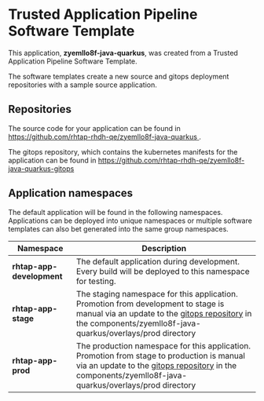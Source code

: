 # Trusted Application Pipeline Software Template

This application, **zyemllo8f-java-quarkus**, was created from a Trusted Application Pipeline Software Template.

The software templates create a new source and gitops deployment repositories with a sample source application. 

## Repositories

The source code for your application can be found in [https://github.com/rhtap-rhdh-qe/zyemllo8f-java-quarkus ](https://github.com/rhtap-rhdh-qe/zyemllo8f-java-quarkus ).
 
The gitops repository, which contains the kubernetes manifests for the application can be found in 
[https://github.com/rhtap-rhdh-qe/zyemllo8f-java-quarkus-gitops ](https://github.com/rhtap-rhdh-qe/zyemllo8f-java-quarkus-gitops ) 

## Application namespaces 

The default application will be found in the following namespaces. Applications can be deployed into unique namespaces or multiple software templates can also bet generated into the same group namespaces.  

|  Namespace   |  Description   |  
| -------- | -------- |   
| **rhtap-app-development** | The default application during development. Every build will be deployed to this namespace for testing. | 
| **rhtap-app-stage** | The staging namespace for this application. Promotion from development to stage is manual via an update to the [gitops repository](https://github.com/rhtap-rhdh-qe/zyemllo8f-java-quarkus-gitops ) in the components/zyemllo8f-java-quarkus/overlays/prod directory |  
| **rhtap-app-prod** | The production namespace for this application. Promotion from stage to production is manual via an update to the [gitops repository](https://github.com/rhtap-rhdh-qe/zyemllo8f-java-quarkus-gitops ) in the components/zyemllo8f-java-quarkus/overlays/prod directory | 